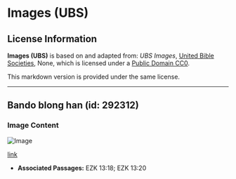 # Images (UBS)

## License Information

**Images (UBS)** is based on and adapted from: _UBS Images_, [United Bible Societies](https://unitedbiblesocieties.org/), None, which is licensed under a [Public Domain CC0](https://creativecommons.org/public-domain/cc0/).

This markdown version is provided under the same license.



--------------------------------

## Bando blong han (id: 292312)

### Image Content

![Image](https://cdn.aquifer.bible/aquifer-content/resources/Media/WEB-0508_wristband.jpg)

[link](https://cdn.aquifer.bible/aquifer-content/resources/Media/WEB-0508_wristband.jpg)

* **Associated Passages:** EZK 13:18; EZK 13:20

